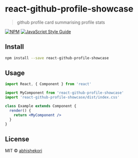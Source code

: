 # react-github-profile-showcase

> github profile card summarising profile stats

[![NPM](https://img.shields.io/npm/v/react-github-profile-showcase.svg)](https://www.npmjs.com/package/react-github-profile-showcase) [![JavaScript Style Guide](https://img.shields.io/badge/code_style-standard-brightgreen.svg)](https://standardjs.com)

## Install

```bash
npm install --save react-github-profile-showcase
```

## Usage

```jsx
import React, { Component } from 'react'

import MyComponent from 'react-github-profile-showcase'
import 'react-github-profile-showcase/dist/index.css'

class Example extends Component {
  render() {
    return <MyComponent />
  }
}
```

## License

MIT © [abhishekori](https://github.com/abhishekori)
